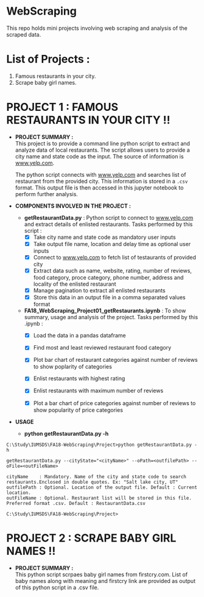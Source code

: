 # WebScraping
This repo holds mini projects involving web scraping and analysis of the scraped data.
# List of Projects :
1. Famous restaurants in your city.
2. Scrape baby girl names.  

# PROJECT 1 : FAMOUS RESTAURANTS IN YOUR CITY !!
- **PROJECT SUMMARY :**  
   This project is to provide a command line python script to extract and analyze data of local restaurants. The script allows users to provide a city name and state code as the input. The source of information is www.yelp.com.

   The python script connects with www.yelp.com and searches list of restaurant from the provided city. This information is stored in a `.csv` format. This output file is then accessed in this jupyter notebook to perform further analysis.


- **COMPONENTS INVOLVED IN THE PROJECT :**    
   - **getRestaurantData.py** : Python script to connect to www.yelp.com and extract details of enlisted restaurants. Tasks performed by this script :
     - [X] Take city name and state code as mandatory user inputs  
     - [x] Take output file name, location and delay time as optional user inputs  
     - [x] Connect to www.yelp.com to fetch list of testaurants of provided city  
     - [x] Extract data such as name, website, rating, number of reviews, food category, proce category, phone number, address and locality of the enlisted restaurant  
     - [x] Manage pagination to extract all enlisted restaurants  
     - [x] Store this data in an output file in a comma separated values format  
          
   - **FA18_WebScraping_Project01_getRestaurants.ipynb** : To show summary, usage and analysis of the project. Tasks performed by this .ipynb :
     - [x] Load the data in a pandas dataframe
     - [x] Find most and least reviewed restaurant food category
     - [x] Plot bar chart of restaurant categories against number of reviews to show poplarity of categories
     - [x] Enlist restaurants with highest rating
     - [x] Enlist restaurants with maximum number of reviews
     - [x] Plot a bar chart of price categories against number of reviews to show popularity of price categories


- **USAGE**    
   - **python getRestaurantData.py -h**  

```
C:\Study\IUMSDS\FA18-WebScraping\Project>python getRestaurantData.py -h

getRestaurantData.py --cityState="<cityName>" --oPath=<outfilePath> --oFile=<outFileName>

cityName    : Mandatory. Name of the city and state code to search restaurants.Enclosed in double quotes. Ex: "Salt lake city, UT"
outfilePath : Optional. Location of the output file. Default : Current location.
outFileName : Optional. Restaurant list will be stored in this file. Preferred format .csv. Default : RestaurantData.csv

C:\Study\IUMSDS\FA18-WebScraping\Project>
```
# PROJECT 2 : SCRAPE BABY GIRL NAMES !!
- **PROJECT SUMMARY :**  
   This python script scrpaes baby girl names from firstcry.com. List of baby names along with meaning and firstcry link are provided as output of this python script in a .csv file.
